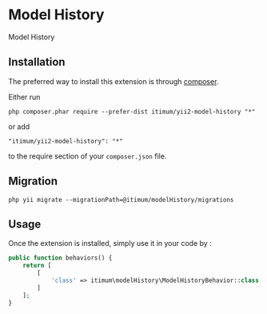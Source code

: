 Model History
=============
Model History

Installation
------------

The preferred way to install this extension is through [composer](http://getcomposer.org/download/).

Either run

```
php composer.phar require --prefer-dist itimum/yii2-model-history "*"
```

or add

```
"itimum/yii2-model-history": "*"
```

to the require section of your `composer.json` file.

Migration
----

```
php yii migrate --migrationPath=@itimum/modelHistory/migrations
```

Usage
-----

Once the extension is installed, simply use it in your code by  :

```php
public function behaviors() {
    return [
        [
            'class' => itimum\modelHistory\ModelHistoryBehavior::class
        ]
    ];
}
```